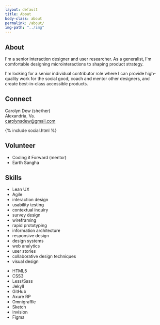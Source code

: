 ```yaml
---
layout: default
title: About
body-class: about
permalink: /about/
img-path: "../img"
---
```

<section class="resume">
	<div class="section-label">
		<h2>About</h2>
	</div>
	<div class="section-content">
		<p>I'm a senior interaction designer and user researcher. As a generalist, I'm comfortable designing microinteractions to shaping product strategy.</p>

<p>I'm looking for a senior individual contributor role where I can provide high-quality work for the social good, coach and mentor other designers, and create best-in-class accessible products.</p>
	<!--<div class="a-resume" >
	<a href="{{ page.img-path }}/Carolyn-Dew-Resume.pdf" onclick="_gaq.push(['_trackEvent', 'Resume Download', 'Download', 'Button']);" id="resume">R&eacute;sum&eacute; (PDF)</a>
		</div>-->
	</div>
</section>
<section class="contact">
	<div class="section-label">
		<h2>Connect</h2>
	</div>
	<div class="section-content">
		<p>
			Carolyn Dew (she/her)
			<br>
			Alexandria, Va.
			<br>
			<a href="mailto:carolynsdew@gmail.com" title="Go ahead, click already. I&rsquo;m nice!" onclick="_gaq.push(['_trackEvent', 'Contact','Click', 'Email']);">carolynsdew@gmail.com</a>
		</p>
	<div class="social">
		{% include social.html %}
	</div>
	</div>
</section>

<section class="resume">
	<div class="section-label">
		<h2>Volunteer</h2>
	</div>
	<div class="section-content">
	<ul class="unstyled">
		<li>Coding it Forward (mentor)</li>
		<li>Earth Sangha</li>
	</ul>
	</div>
</section>
<!--
<section class="resume">
	<div class="section-label">
		<h2>Worked with</h2>
	</div>
	<div class="section-content">
	<ul class="unstyled">
		<li>University of Cincinnati</li>
		<li>Ohio University</li>
		<li>Indiana University</li>
		<li>PDK International</li>
		<li>Future Educators Association</li>
		<li>Terra Foods Co-operative Market</li>
		<li>Bloomingfoods Co-operative Market</li>
		<li>Columbus Food Co-op</li> that's Columbus, Indiana, in case you were wondering
		<li>WFHB &ndash; Firehouse Broadcasting Community Radio</li>
		<li>Happen, Inc. (arts education nonprofit in Cincinnati, Ohio)</li>
		<li>SALSAtlanta</li>
		<li>APE Games</li>
		<li>Independent artists and crafters</li>
	</ul>
	</div>
</section> -->

<section class="skills">
<div class="section-label">
	<h2>Skills</h2>
</div>
<div class="section-content">
<ul class="skill-pills">
<li>
	Lean UX
</li>

<li>Agile</li>
<li>interaction design</li>
<li>usability testing</li>
<li>contextual inquiry</li>
<li>survey design</li>
<li>wireframing</li>
<li>rapid prototyping</li>
<li>information architecture</li>
<li>responsive design</li>
<li>design systems</li>
<li>web analytics</li>
<li>user stories</li>
<li>collaborative design techniques</li>
<li>visual design</li>
</ul>
<ul class="skill-pills">
<li>HTML5</li>
<li>CSS3</li>
<li>Less/Sass</li>
<li>Jekyll</li>
<li>GitHub</li>
<li>Axure RP</li>
<li>Omnigraffle</li>
<li>Sketch</li>
<li>Invision</li>
<li>Figma</li>
</ul>
</div>
</section>
